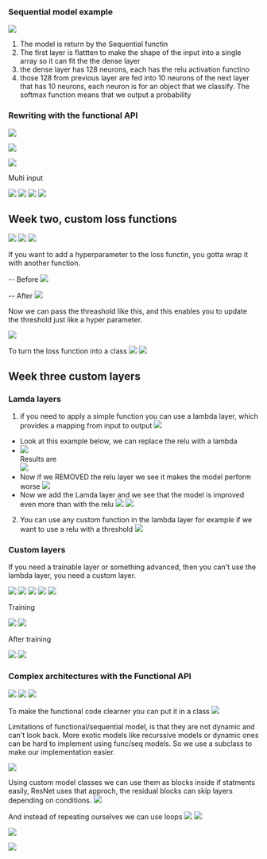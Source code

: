 
### Sequential model example
![](screenshots/2021-10-05-04-21-03.png)
1. The model is return by the Sequential functin
2. The first layer is flattten to make the shape of the input into a single array so it can fit the the dense layer
3. the dense layer has 128 neurons, each has the relu activation functino
4. those 128 from previous layer are fed into 10 neurons of the next layer that has 10 neurons, each neuron is for an object that we classify. The softmax function means that we output a probability


### Rewriting with the functional API
![](screenshots/2021-10-05-04-28-31.png)



![](screenshots/2021-10-10-14-15-12.png)

![](screenshots/2021-10-10-14-56-59.png)


Multi input

![](screenshots/2021-10-11-12-40-11.png) ![](screenshots/2021-10-11-12-41-34.png)   ![](screenshots/2021-10-11-12-40-30.png)
![](screenshots/2021-10-11-12-41-46.png)


## Week two, custom loss functions

![](screenshots/2021-10-16-17-34-19.png)
![](screenshots/2021-10-16-17-44-55.png)
![](screenshots/2021-10-16-17-49-31.png)


If you want to add a hyperparameter to the loss functin, you gotta wrap it with another function.

-- Before
![](screenshots/2021-10-16-17-55-31.png)

-- After
![](screenshots/2021-10-16-17-55-55.png)


Now we can pass the threashold like this, and this enables you to update the threshold just like a hyper parameter.

![](screenshots/2021-10-16-17-55-00.png)


To turn the loss function into a class ![](screenshots/2021-10-16-18-01-20.png)
![](screenshots/2021-10-16-18-02-53.png)


## Week three custom layers

### Lamda layers

1. if you need to apply a simple function you can use a lambda layer, which provides a mapping from input to output ![](screenshots/2021-10-24-03-27-15.png)
- Look at this example below, we can replace the relu with a lambda
- ![](screenshots/2021-10-24-03-29-45.png) <br> Results are <br> ![](screenshots/2021-10-24-03-30-20.png)
- Now if we REMOVED the relu layer we see it makes the model perform worse ![](screenshots/2021-10-24-03-33-16.png)
- Now we add the Lamda layer and we see that the model is improved even more than with the relu ![](screenshots/2021-10-24-03-33-50.png) ![](screenshots/2021-10-24-03-34-04.png)
  
2. You can use any custom function in the lambda layer for example if we want to use a relu with a threshold ![](screenshots/2021-10-24-03-36-32.png)

### Custom layers

If you need a trainable layer or something advanced, then you can't use the lambda layer, you need a custom layer.

![](screenshots/2021-10-24-03-58-32.png)
![](screenshots/2021-10-24-03-59-10.png)
![](screenshots/2021-10-24-04-00-06.png)
![](screenshots/2021-10-24-04-07-40.png)
![](screenshots/2021-10-24-04-11-42.png)

Training 

![](screenshots/2021-10-24-04-13-22.png)
![](screenshots/2021-10-24-04-13-57.png)

After training

![](screenshots/2021-10-24-04-14-59.png)
![](screenshots/2021-10-24-04-15-13.png)


### Complex architectures with the Functional API

![](screenshots/2021-10-30-13-22-04.png)
![](screenshots/2021-10-30-13-22-22.png)
![](screenshots/2021-10-30-13-23-17.png)

To make the functional code clearner you can put it in a class
![](screenshots/2021-10-30-13-46-35.png)

Limitations of functional/sequential model, is that they are not dynamic and can't look back. More exotic models like recurssive models or dynamic ones can be hard to implement using func/seq models. So we use a subclass to make our implementation easier.

![](screenshots/2021-10-30-14-37-11.png)

Using custom model classes we can use them as blocks inside if statments easily, ResNet uses that approch, the residual blocks can skip layers depending on conditions.
![](screenshots/2021-10-30-15-14-30.png)

And instead of repeating ourselves we can use loops ![](screenshots/2021-10-30-15-16-09.png) ![](screenshots/2021-10-30-15-16-30.png)

![](screenshots/2021-10-30-15-29-57.png)

![](screenshots/2021-10-30-15-30-46.png)